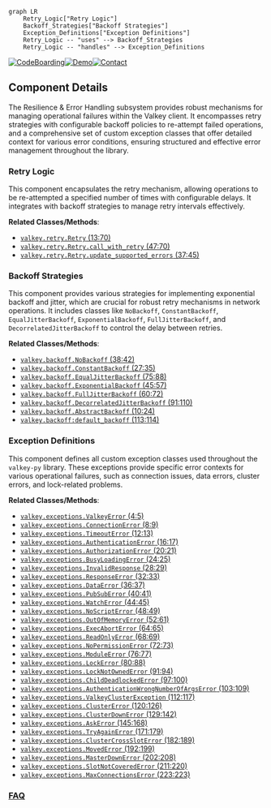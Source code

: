 ```mermaid
graph LR
    Retry_Logic["Retry Logic"]
    Backoff_Strategies["Backoff Strategies"]
    Exception_Definitions["Exception Definitions"]
    Retry_Logic -- "uses" --> Backoff_Strategies
    Retry_Logic -- "handles" --> Exception_Definitions
```
[![CodeBoarding](https://img.shields.io/badge/Generated%20by-CodeBoarding-9cf?style=flat-square)](https://github.com/CodeBoarding/GeneratedOnBoardings)[![Demo](https://img.shields.io/badge/Try%20our-Demo-blue?style=flat-square)](https://www.codeboarding.org/demo)[![Contact](https://img.shields.io/badge/Contact%20us%20-%20contact@codeboarding.org-lightgrey?style=flat-square)](mailto:contact@codeboarding.org)

## Component Details

The Resilience & Error Handling subsystem provides robust mechanisms for managing operational failures within the Valkey client. It encompasses retry strategies with configurable backoff policies to re-attempt failed operations, and a comprehensive set of custom exception classes that offer detailed context for various error conditions, ensuring structured and effective error management throughout the library.

### Retry Logic
This component encapsulates the retry mechanism, allowing operations to be re-attempted a specified number of times with configurable delays. It integrates with backoff strategies to manage retry intervals effectively.


**Related Classes/Methods**:

- <a href="https://github.com/valkey-io/valkey-py/blob/master/valkey/retry.py#L13-L70" target="_blank" rel="noopener noreferrer">`valkey.retry.Retry` (13:70)</a>
- <a href="https://github.com/valkey-io/valkey-py/blob/master/valkey/retry.py#L47-L70" target="_blank" rel="noopener noreferrer">`valkey.retry.Retry.call_with_retry` (47:70)</a>
- <a href="https://github.com/valkey-io/valkey-py/blob/master/valkey/retry.py#L37-L45" target="_blank" rel="noopener noreferrer">`valkey.retry.Retry.update_supported_errors` (37:45)</a>


### Backoff Strategies
This component provides various strategies for implementing exponential backoff and jitter, which are crucial for robust retry mechanisms in network operations. It includes classes like `NoBackoff`, `ConstantBackoff`, `EqualJitterBackoff`, `ExponentialBackoff`, `FullJitterBackoff`, and `DecorrelatedJitterBackoff` to control the delay between retries.


**Related Classes/Methods**:

- <a href="https://github.com/valkey-io/valkey-py/blob/master/valkey/backoff.py#L38-L42" target="_blank" rel="noopener noreferrer">`valkey.backoff.NoBackoff` (38:42)</a>
- <a href="https://github.com/valkey-io/valkey-py/blob/master/valkey/backoff.py#L27-L35" target="_blank" rel="noopener noreferrer">`valkey.backoff.ConstantBackoff` (27:35)</a>
- <a href="https://github.com/valkey-io/valkey-py/blob/master/valkey/backoff.py#L75-L88" target="_blank" rel="noopener noreferrer">`valkey.backoff.EqualJitterBackoff` (75:88)</a>
- <a href="https://github.com/valkey-io/valkey-py/blob/master/valkey/backoff.py#L45-L57" target="_blank" rel="noopener noreferrer">`valkey.backoff.ExponentialBackoff` (45:57)</a>
- <a href="https://github.com/valkey-io/valkey-py/blob/master/valkey/backoff.py#L60-L72" target="_blank" rel="noopener noreferrer">`valkey.backoff.FullJitterBackoff` (60:72)</a>
- <a href="https://github.com/valkey-io/valkey-py/blob/master/valkey/backoff.py#L91-L110" target="_blank" rel="noopener noreferrer">`valkey.backoff.DecorrelatedJitterBackoff` (91:110)</a>
- <a href="https://github.com/valkey-io/valkey-py/blob/master/valkey/backoff.py#L10-L24" target="_blank" rel="noopener noreferrer">`valkey.backoff.AbstractBackoff` (10:24)</a>
- <a href="https://github.com/valkey-io/valkey-py/blob/master/valkey/backoff.py#L113-L114" target="_blank" rel="noopener noreferrer">`valkey.backoff:default_backoff` (113:114)</a>


### Exception Definitions
This component defines all custom exception classes used throughout the `valkey-py` library. These exceptions provide specific error contexts for various operational failures, such as connection issues, data errors, cluster errors, and lock-related problems.


**Related Classes/Methods**:

- <a href="https://github.com/valkey-io/valkey-py/blob/master/valkey/exceptions.py#L4-L5" target="_blank" rel="noopener noreferrer">`valkey.exceptions.ValkeyError` (4:5)</a>
- <a href="https://github.com/valkey-io/valkey-py/blob/master/valkey/exceptions.py#L8-L9" target="_blank" rel="noopener noreferrer">`valkey.exceptions.ConnectionError` (8:9)</a>
- <a href="https://github.com/valkey-io/valkey-py/blob/master/valkey/exceptions.py#L12-L13" target="_blank" rel="noopener noreferrer">`valkey.exceptions.TimeoutError` (12:13)</a>
- <a href="https://github.com/valkey-io/valkey-py/blob/master/valkey/exceptions.py#L16-L17" target="_blank" rel="noopener noreferrer">`valkey.exceptions.AuthenticationError` (16:17)</a>
- <a href="https://github.com/valkey-io/valkey-py/blob/master/valkey/exceptions.py#L20-L21" target="_blank" rel="noopener noreferrer">`valkey.exceptions.AuthorizationError` (20:21)</a>
- <a href="https://github.com/valkey-io/valkey-py/blob/master/valkey/exceptions.py#L24-L25" target="_blank" rel="noopener noreferrer">`valkey.exceptions.BusyLoadingError` (24:25)</a>
- <a href="https://github.com/valkey-io/valkey-py/blob/master/valkey/exceptions.py#L28-L29" target="_blank" rel="noopener noreferrer">`valkey.exceptions.InvalidResponse` (28:29)</a>
- <a href="https://github.com/valkey-io/valkey-py/blob/master/valkey/exceptions.py#L32-L33" target="_blank" rel="noopener noreferrer">`valkey.exceptions.ResponseError` (32:33)</a>
- <a href="https://github.com/valkey-io/valkey-py/blob/master/valkey/exceptions.py#L36-L37" target="_blank" rel="noopener noreferrer">`valkey.exceptions.DataError` (36:37)</a>
- <a href="https://github.com/valkey-io/valkey-py/blob/master/valkey/exceptions.py#L40-L41" target="_blank" rel="noopener noreferrer">`valkey.exceptions.PubSubError` (40:41)</a>
- <a href="https://github.com/valkey-io/valkey-py/blob/master/valkey/exceptions.py#L44-L45" target="_blank" rel="noopener noreferrer">`valkey.exceptions.WatchError` (44:45)</a>
- <a href="https://github.com/valkey-io/valkey-py/blob/master/valkey/exceptions.py#L48-L49" target="_blank" rel="noopener noreferrer">`valkey.exceptions.NoScriptError` (48:49)</a>
- <a href="https://github.com/valkey-io/valkey-py/blob/master/valkey/exceptions.py#L52-L61" target="_blank" rel="noopener noreferrer">`valkey.exceptions.OutOfMemoryError` (52:61)</a>
- <a href="https://github.com/valkey-io/valkey-py/blob/master/valkey/exceptions.py#L64-L65" target="_blank" rel="noopener noreferrer">`valkey.exceptions.ExecAbortError` (64:65)</a>
- <a href="https://github.com/valkey-io/valkey-py/blob/master/valkey/exceptions.py#L68-L69" target="_blank" rel="noopener noreferrer">`valkey.exceptions.ReadOnlyError` (68:69)</a>
- <a href="https://github.com/valkey-io/valkey-py/blob/master/valkey/exceptions.py#L72-L73" target="_blank" rel="noopener noreferrer">`valkey.exceptions.NoPermissionError` (72:73)</a>
- <a href="https://github.com/valkey-io/valkey-py/blob/master/valkey/exceptions.py#L76-L77" target="_blank" rel="noopener noreferrer">`valkey.exceptions.ModuleError` (76:77)</a>
- <a href="https://github.com/valkey-io/valkey-py/blob/master/valkey/exceptions.py#L80-L88" target="_blank" rel="noopener noreferrer">`valkey.exceptions.LockError` (80:88)</a>
- <a href="https://github.com/valkey-io/valkey-py/blob/master/valkey/exceptions.py#L91-L94" target="_blank" rel="noopener noreferrer">`valkey.exceptions.LockNotOwnedError` (91:94)</a>
- <a href="https://github.com/valkey-io/valkey-py/blob/master/valkey/exceptions.py#L97-L100" target="_blank" rel="noopener noreferrer">`valkey.exceptions.ChildDeadlockedError` (97:100)</a>
- <a href="https://github.com/valkey-io/valkey-py/blob/master/valkey/exceptions.py#L103-L109" target="_blank" rel="noopener noreferrer">`valkey.exceptions.AuthenticationWrongNumberOfArgsError` (103:109)</a>
- <a href="https://github.com/valkey-io/valkey-py/blob/master/valkey/exceptions.py#L112-L117" target="_blank" rel="noopener noreferrer">`valkey.exceptions.ValkeyClusterException` (112:117)</a>
- <a href="https://github.com/valkey-io/valkey-py/blob/master/valkey/exceptions.py#L120-L126" target="_blank" rel="noopener noreferrer">`valkey.exceptions.ClusterError` (120:126)</a>
- <a href="https://github.com/valkey-io/valkey-py/blob/master/valkey/exceptions.py#L129-L142" target="_blank" rel="noopener noreferrer">`valkey.exceptions.ClusterDownError` (129:142)</a>
- <a href="https://github.com/valkey-io/valkey-py/blob/master/valkey/exceptions.py#L145-L168" target="_blank" rel="noopener noreferrer">`valkey.exceptions.AskError` (145:168)</a>
- <a href="https://github.com/valkey-io/valkey-py/blob/master/valkey/exceptions.py#L171-L179" target="_blank" rel="noopener noreferrer">`valkey.exceptions.TryAgainError` (171:179)</a>
- <a href="https://github.com/valkey-io/valkey-py/blob/master/valkey/exceptions.py#L182-L189" target="_blank" rel="noopener noreferrer">`valkey.exceptions.ClusterCrossSlotError` (182:189)</a>
- <a href="https://github.com/valkey-io/valkey-py/blob/master/valkey/exceptions.py#L192-L199" target="_blank" rel="noopener noreferrer">`valkey.exceptions.MovedError` (192:199)</a>
- <a href="https://github.com/valkey-io/valkey-py/blob/master/valkey/exceptions.py#L202-L208" target="_blank" rel="noopener noreferrer">`valkey.exceptions.MasterDownError` (202:208)</a>
- <a href="https://github.com/valkey-io/valkey-py/blob/master/valkey/exceptions.py#L211-L220" target="_blank" rel="noopener noreferrer">`valkey.exceptions.SlotNotCoveredError` (211:220)</a>
- <a href="https://github.com/valkey-io/valkey-py/blob/master/valkey/exceptions.py#L223-L223" target="_blank" rel="noopener noreferrer">`valkey.exceptions.MaxConnectionsError` (223:223)</a>




### [FAQ](https://github.com/CodeBoarding/GeneratedOnBoardings/tree/main?tab=readme-ov-file#faq)